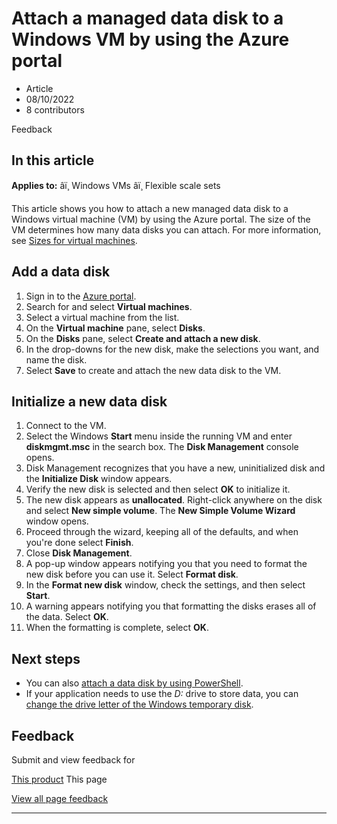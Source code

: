 # Attach a managed data disk to a Windows VM by using the Azure portal

* Article
* 08/10/2022
* 8 contributors

Feedback

## In this article

**Applies to:** âï¸ Windows VMs âï¸ Flexible scale sets

This article shows you how to attach a new managed data disk to a Windows virtual machine (VM) by using the Azure portal. The size of the VM determines how many data disks you can attach. For more information, see [Sizes for virtual machines](../sizes).

## Add a data disk

1. Sign in to the [Azure portal](https://portal.azure.com).
2. Search for and select **Virtual machines**.
3. Select a virtual machine from the list.
4. On the **Virtual machine** pane, select **Disks**.
5. On the **Disks** pane, select **Create and attach a new disk**.
6. In the drop-downs for the new disk, make the selections you want, and name the disk.
7. Select **Save** to create and attach the new data disk to the VM.

## Initialize a new data disk

1. Connect to the VM.
2. Select the Windows **Start** menu inside the running VM and enter **diskmgmt.msc** in the search box. The **Disk Management** console opens.
3. Disk Management recognizes that you have a new, uninitialized disk and the **Initialize Disk** window appears.
4. Verify the new disk is selected and then select **OK** to initialize it.
5. The new disk appears as **unallocated**. Right-click anywhere on the disk and select **New simple volume**. The **New Simple Volume Wizard** window opens.
6. Proceed through the wizard, keeping all of the defaults, and when you're done select **Finish**.
7. Close **Disk Management**.
8. A pop-up window appears notifying you that you need to format the new disk before you can use it. Select **Format disk**.
9. In the **Format new disk** window, check the settings, and then select **Start**.
10. A warning appears notifying you that formatting the disks erases all of the data. Select **OK**.
11. When the formatting is complete, select **OK**.

## Next steps

* You can also [attach a data disk by using PowerShell](attach-disk-ps).
* If your application needs to use the *D:* drive to store data, you can [change the drive letter of the Windows temporary disk](change-drive-letter).

## Feedback

Submit and view feedback for

[This product](https://feedback.azure.com/d365community/forum/ec2f1827-be25-ec11-b6e6-000d3a4f0f1c)
This page

[View all page feedback](https://github.com/MicrosoftDocs/azure-docs/issues)

---

